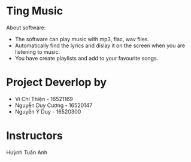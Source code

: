 # Ting Music
About software:
+ The software can play music with  mp3, flac, wav files.
+ Automatically find the lyrics and dislay it on the screen when you are listening to music.
+ You have create playlists and add to your favourite songs.
# Project Deverlop by
- Vi Chí Thiện - 16521169
- Nguyễn Duy Cương - 16520147
- Nguyễn Ý Duy - 16520300
# Instructors
Huỳnh Tuấn Anh

